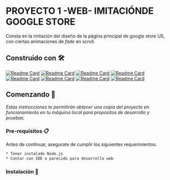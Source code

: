 # PROYECTO 1 -WEB- IMITACIÓNDE GOOGLE STORE
Consta en la imitación del diseño de la página principal de google store US, con ciertas animaciones de _fade_ en scroll.

## Construido con 🛠️
[![Readme Card](https://github-readme-stats.vercel.app/api/pin/?theme=darcula&username=facebook&repo=react)](https://github.com/facebook/react.git)
[![Readme Card](https://github-readme-stats.vercel.app/api/pin/?username=anuraghazra&repo=github-readme-stats&theme=calm)](https://github.com/webpack/webpack.git)
[![Readme Card](https://github-readme-stats.vercel.app/api/pin/?username=anuraghazra&repo=github-readme-stats&theme=gruvbox)](https://github.com/webpack/webpack.git)
[![Readme Card](https://github-readme-stats.vercel.app/api/pin/?username=anuraghazra&repo=github-readme-stats&theme=material-palenight)](https://github.com/webpack/webpack.git)
[![Readme Card](https://github-readme-stats.vercel.app/api/pin/?username=anuraghazra&repo=github-readme-stats&theme=darcula)](https://github.com/webpack/webpack.git)
[![Readme Card](https://github-readme-stats.vercel.app/api/pin/?username=anuraghazra&repo=github-readme-stats&theme=darcula)](https://github.com/webpack/webpack.git)
[![Readme Card](https://github-readme-stats.vercel.app/api/pin/?username=anuraghazra&repo=github-readme-stats&theme=darcula)](https://github.com/webpack/webpack.git)
[![Readme Card](https://github-readme-stats.vercel.app/api/pin/?username=anuraghazra&repo=github-readme-stats&theme=darcula)](https://github.com/webpack/webpack.git)



## Comenzando 🚀
_Estas instrucciones te permitirán obtener una copia del proyecto en funcionamiento en tu máquina local para propósitos de desarrollo y pruebas._

### Pre-requisitos 📋
Antes de continuar, asegurate de cumplir los siguientes requerimientos.

```bash
* Tener instalado Node.js
* Contar con IDE o parecido para desarrollo web 
```
### Instalación 🔧

